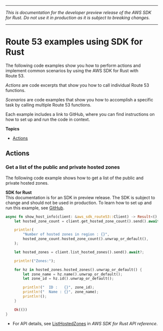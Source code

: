 --------

 *This is documentation for the developer preview release of the AWS SDK for Rust\. Do not use it in production as it is subject to breaking changes\.* 

--------

# Route 53 examples using SDK for Rust<a name="rust_route-53_code_examples"></a>

The following code examples show you how to perform actions and implement common scenarios by using the AWS SDK for Rust with Route 53\.

*Actions* are code excerpts that show you how to call individual Route 53 functions\.

*Scenarios* are code examples that show you how to accomplish a specific task by calling multiple Route 53 functions\.

Each example includes a link to GitHub, where you can find instructions on how to set up and run the code in context\.

**Topics**
+ [Actions](#w14aac14b9c55c13)

## Actions<a name="w14aac14b9c55c13"></a>

### Get a list of the public and private hosted zones<a name="route-53_ListHostedZones_rust_topic"></a>

The following code example shows how to get a list of the public and private hosted zones\.

**SDK for Rust**  
This documentation is for an SDK in preview release\. The SDK is subject to change and should not be used in production\.
 To learn how to set up and run this example, see [GitHub](https://github.com/awsdocs/aws-doc-sdk-examples/tree/main/rust_dev_preview/route53#code-examples)\. 
  

```rust
async fn show_host_info(client: &aws_sdk_route53::Client) -> Result<(), aws_sdk_route53::Error> {
    let hosted_zone_count = client.get_hosted_zone_count().send().await?;

    println!(
        "Number of hosted zones in region : {}",
        hosted_zone_count.hosted_zone_count().unwrap_or_default(),
    );

    let hosted_zones = client.list_hosted_zones().send().await?;

    println!("Zones:");

    for hz in hosted_zones.hosted_zones().unwrap_or_default() {
        let zone_name = hz.name().unwrap_or_default();
        let zone_id = hz.id().unwrap_or_default();

        println!("  ID :   {}", zone_id);
        println!("  Name : {}", zone_name);
        println!();
    }

    Ok(())
}
```
+  For API details, see [ListHostedZones](https://docs.rs/releases/search?query=aws-sdk) in *AWS SDK for Rust API reference*\. 